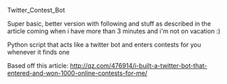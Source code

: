 Twitter_Contest_Bot

Super basic, better version with following and stuff as described in the article coming when i have more than 3 minutes and i'm not on vacation :)

Python script that acts like a twitter bot and enters contests for you whenever it finds one

Based off this article:
http://qz.com/476914/i-built-a-twitter-bot-that-entered-and-won-1000-online-contests-for-me/

